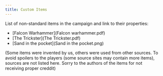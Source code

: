```yaml
---
title: Custom Items
---
```


List of non-standard items in the campaign and link to their properties:

* [Falcon Warhammer](Falcon warhammer.pdf)
* [The Trickster](The Trickster.pdf)
* [Sand in the pocket](Sand in the pocket.png)

(Some items were invented by us, others were used from other sources. To avoid spoilers to the players (some source sites may contain more items), sources are not listed here. Sorry to the authors of the items for not receiving proper creddit)

